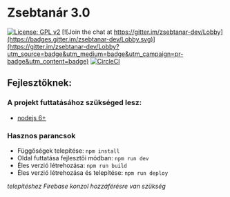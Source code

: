 # Zsebtanár 3.0

[![License: GPL v2](https://img.shields.io/badge/License-GPL%20v2-blue.svg?style=shield)](https://www.gnu.org/licenses/old-licenses/gpl-2.0.en.html)
[![Join the chat at https://gitter.im/zsebtanar-dev/Lobby](https://badges.gitter.im/zsebtanar-dev/Lobby.svg)](https://gitter.im/zsebtanar-dev/Lobby?utm_source=badge&utm_medium=badge&utm_campaign=pr-badge&utm_content=badge)
[![CircleCI](https://circleci.com/gh/zsebtanar/zsebtanar-proto.svg?style=shield)](https://circleci.com/gh/zsebtanar/zsebtanar-proto)


## Fejlesztőknek:

### A projekt futtatásához szükséged lesz:
 - [nodejs 6+](https://nodejs.org/en/)

### Hasznos parancsok
 
- Függőségek telepítése: `npm install`
- Oldal futtatása fejlesztői módban: `npm run dev`
- Éles verzió létrehozása: `npm run build`
- Éles verzió létrehozása és telepítése: `npm run deploy`

*telepítéshez Firebase konzol hozzáférésre van szükség*
